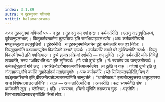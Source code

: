 ```yaml
---
index: 3.1.89
sutra: न दुहस्नुनमां यक्चिणौ
vritti: balamanorama
---
```


<<न दुहस्नुनमां यक्चिणौ>> - न दुह । दुह स्नु नम् एषां द्वन्द्वः । कर्मकर्तरीति । एतत्तु नाऽनुवृत्तिलभ्यं, पूर्वत्रानुपलम्भात् । किंतुकर्मवत्कर्मणा तुल्यक्रियः॑ इति समभिव्याहारलभ्यमेव ।अचः कर्मकर्तरी॑त्यतो मण्डूकप्लुत्या तदनुवृत्तिर्वा । दुहेरनेनेति ।न दुहस्नुनमा॑मित्यनेन दुहेः कर्मकर्तरि यक एव निषेधः । चिण्तुदुहश्चे॑ति वक्ष्यमाणसूत्रेण विकल्पितो वक्ष्यते इत्यर्थः । कर्मकर्तरि तशब्दे परे दुहेश्चिण्वेति तदर्थः ।चिण्तु विकल्पेनेष्यते॑ इति क्वचित्पाठः । दुग्धे इत्यत्र प्रक्रियां दर्शयति —  शप् लुगिति । दुहेः कर्मकर्तरि यकि निषिद्धे शप्प्रवर्तते, तस्य "अदिप्रभतिभ्यः" इति लुगित्यर्थः ।गौः पयो दुग्धे इति । गौः स्वयमेव पय उत्सृजतीत्यर्थः । कर्मकर्तृभूतायां गवि लट् । स्वरितेत्त्वेऽपिभावकर्मणो॑रित्यात्मनेदमेव ।न दुहेति न यक् । गांपयो दुग्धे इति तु नोदाह्मतम्,गौणे कर्मणि दुह्रादेर्लादयो मताः॑इत्युक्तेः । अचः कर्मकर्तरि ।च्लेः सि॑जित्यतश्च्लेरिति,चिण् ते पदः॑इत्यतश्चिण्ते इति,दीपजने॑त्यतोऽन्यतरस्यामिति चानुवर्तते । "धातोरेकाचः" इत्यतोऽनुवृत्तस्य धातुग्रहणस्य अचा विशेषतत्वात्तदन्तविधिः । तदाह —  अजन्तादित्यादिना । अकारीति ।कटः स्वयमेवे॑ति शेषः । कर्मकर्तरि लुङ् । च्लेश्चिण् । वृद्धिः । रपरत्वम् ।चिणो लु॑गिति तशब्दस्य लुक् । अकृतेति । चिणभावपक्षेह्यस्वादङ्गा॑दिति सिचो लोपः ।